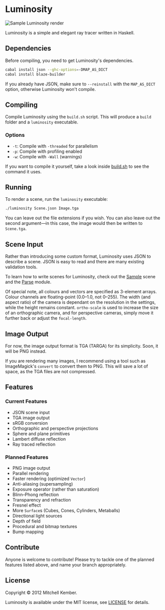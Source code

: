Luminosity
==========

![Sample Luminosity render](Sample.tga)

Luminosity is a simple and elegant ray tracer written in Haskell.

Dependencies
------------

Before compiling, you need to get Luminosity's dependencies.

```sh
cabal install json --ghc-options=-DMAP_AS_DICT
cabal install blaze-builder
```

If you already have JSON, make sure to `--reinstall` with the `MAP_AS_DICT` option, otherwise Luminosity won't compile.

Compiling
---------

Compile Luminosity using the `build.sh` script. This will produce a `build` folder and a `luminosity` executable.

### Options

* `-t`: Compile with `-threaded` for parallelism
* `-p`: Compile with profiling enabled
* `-w`: Compile with `-Wall` (warnings)

If you want to compile it yourself, take a look inside [build.sh][] to see the command it uses.

[build.sh]: build.sh

Running
-------

To render a scene, run the `luminosity` executable:

```sh
./luminosity Scene.json Image.tga
```

You can leave out the file extensions if you wish. You can also leave out the second argument—in this case, the image would then be written to `Scene.tga`.

Scene Input
-----------

Rather than introducing some custom format, Luminosity uses JSON to describe a scene. JSON is easy to read and there are many existing validation tools.

To learn how to write scenes for Luminosity, check out the [Sample][] scene and the [Parse][] module.

Of special note, all colours and vectors are specified as 3-element arrays. Colour channels are floating-point (0.0–1.0, not 0–255). The width (and aspect ratio) of the camera is dependant on the resolution in the settings, while the height remains constant. `ortho-scale` is used to increase the size of an orthographic camera, and for perspective cameras, simply move it further back or adjust the `focal-length`.

[Sample]: Sample.json
[Parse]: Parse.hs

Image Output
------------

For now, the image output format is TGA (TARGA) for its simplicity. Soon, it will be PNG instead.

If you are rendering many images, I recommend using a tool such as ImageMagick's `convert` to convert them to PNG. This will save a lot of space, as the TGA files are not compressed.

Features
--------

### Current Features

* JSON scene input
* TGA image output
* sRGB conversion
* Orthographic and perspective projections
* Sphere and plane primitives
* Lambert diffuse reflection
* Ray traced reflection

### Planned Features

* PNG image output
* Parallel rendering
* Faster rendering (optimized `Vector`)
* Anti-aliasing (supersampling)
* Exposure operator (rather than saturation)
* Blinn–Phong reflection
* Transparency and refraction
* Fresnel effect
* More `Surface`s (Cubes, Cones, Cylinders, Metaballs)
* Directional light sources
* Depth of field
* Procedural and bitmap textures
* Bump mapping

Contribute
----------

Anyone is welcome to contribute! Please try to tackle one of the planned features listed above, and name your branch appropriately.

License
-------

Copyright © 2012 Mitchell Kember.

Luminosity is available under the MIT license, see [LICENSE][1] for details.

[1]: LICENSE.md
